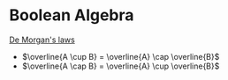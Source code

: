 # Boolean Algebra

[De Morgan's laws](https://en.wikipedia.org/wiki/De_Morgan%27s_laws)

- $\overline{A \cup B} = \overline{A} \cap \overline{B}$
- $\overline{A \cap B} = \overline{A} \cup \overline{B}$
